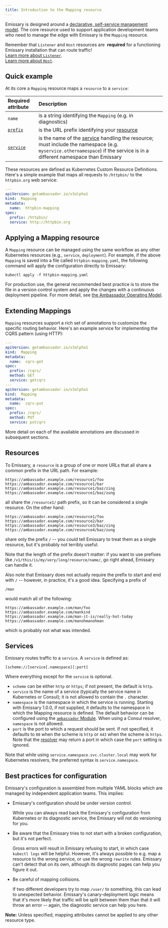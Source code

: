 ```yaml
---
title: Introduction to the Mapping resource
---
```


Emissary is designed around a [declarative, self-service management model](../../concepts/gitops-continuous-delivery). The core resource used to support application development teams who need to manage the edge with Emissary is the `Mapping` resource.

<Alert severity="warning">
  Remember that <code>Listener</code> and <code>Host</code> resources are
  &nbsp;<b>required</b>&nbsp;for a functioning Emissary installation that can route traffic!<br/>
  <a href="../../running/listener">Learn more about <code>Listener</code></a>.<br/>
  <a href="../../running/host-crd">Learn more about <code>Host</code></a>.
</Alert>

## Quick example

At its core a `Mapping` resource maps a `resource` to a `service`:

| Required attribute        | Description               |
| :------------------------ | :------------------------ |
| `name`                    | is a string identifying the `Mapping` (e.g. in diagnostics) |
| [`prefix`](#resources)    | is the URL prefix identifying your [resource](#resources) |
| [`service`](#services)    | is the name of the [service](#services) handling the resource; must include the namespace (e.g. `myservice.othernamespace`) if the service is in a different namespace than Emissary |

These resources are defined as Kubernetes Custom Resource Definitions. Here's a simple example that maps all requests to `/httpbin/` to the `httpbin.org` web service:

```yaml
---
apiVersion: getambassador.io/v3alpha1
kind:  Mapping
metadata:
  name:  httpbin-mapping
spec:
  prefix: /httpbin/
  service: http://httpbin.org
```

## Applying a Mapping resource

A `Mapping` resource can be managed using the same workflow as any other Kubernetes resources (e.g., `service`, `deployment`). For example, if the above `Mapping` is saved into a file called `httpbin-mapping.yaml`, the following command will apply the configuration directly to Emissary:

```
kubectl apply -f httpbin-mapping.yaml
```

For production use, the general recommended best practice is to store the file in a version control system and apply the changes with a continuous deployment pipeline. For more detail, see [the Ambassador Operating Model](../../concepts/gitops-continuous-delivery).

## Extending Mappings

`Mapping` resources support a rich set of annotations to customize the specific routing behavior.  Here's an example service for implementing the CQRS pattern (using HTTP):

```yaml
---
apiVersion: getambassador.io/v3alpha1
kind:  Mapping
metadata:
  name:  cqrs-get
spec:
  prefix: /cqrs/
  method: GET
  service: getcqrs
---
apiVersion: getambassador.io/v3alpha1
kind:  Mapping
metadata:
  name:  cqrs-put
spec:
  prefix: /cqrs/
  method: PUT
  service: putcqrs
```

More detail on each of the available annotations are discussed in subsequent sections.

## Resources

To Emissary, a `resource` is a group of one or more URLs that all share a common prefix in the URL path. For example:

```
https://ambassador.example.com/resource1/foo
https://ambassador.example.com/resource1/bar
https://ambassador.example.com/resource1/baz/zing
https://ambassador.example.com/resource1/baz/zung
```

all share the `/resource1/` path prefix, so it can be considered a single resource. On the other hand:

```
https://ambassador.example.com/resource1/foo
https://ambassador.example.com/resource2/bar
https://ambassador.example.com/resource3/baz/zing
https://ambassador.example.com/resource4/baz/zung
```

share only the prefix `/` -- you _could_ tell Emissary to treat them as a single resource, but it's probably not terribly useful.

Note that the length of the prefix doesn't matter: if you want to use prefixes like `/v1/this/is/my/very/long/resource/name/`, go right ahead, Emissary can handle it.

Also note that Emissary does not actually require the prefix to start and end with `/` -- however, in practice, it's a good idea. Specifying a prefix of

```
/man
```

would match all of the following:

```
https://ambassador.example.com/man/foo
https://ambassador.example.com/mankind
https://ambassador.example.com/man-it-is/really-hot-today
https://ambassador.example.com/manohmanohman
```

which is probably not what was intended.

## Services

Emissary routes traffic to a `service`. A `service` is defined as:

```
[scheme://]service[.namespace][:port]
```

Where everything except for the `service` is optional.

- `scheme` can be either `http` or `https`; if not present, the default is `http`.
- `service` is the name of a service (typically the service name in Kubernetes or Consul); it is not allowed to contain the `.` character.
- `namespace` is the namespace in which the service is running. Starting with Emissary 1.0.0, if not supplied, it defaults to the namespace in which the Mapping resource is defined. The default behavior can be configured using the [`ambassador` Module](../../running/ambassador). When using a Consul resolver, `namespace` is not allowed.
- `port` is the port to which a request should be sent. If not specified, it defaults to `80` when the scheme is `http` or `443` when the scheme is `https`. Note that the [resolver](../../running/resolvers) may return a port in which case the `port` setting is ignored.

Note that while using `service.namespace.svc.cluster.local` may work for Kubernetes resolvers, the preferred syntax is `service.namespace`.

## Best practices for configuration

Emissary's configuration is assembled from multiple YAML blocks which are managed by independent application teams. This implies:

- Emissary's configuration should be under version control.

    While you can always read back the Emissary's configuration from Kubernetes or its diagnostic service, the Emissary will not do versioning for you.

- Be aware that the Emissary tries to not start with a broken configuration, but it's not perfect.

    Gross errors will result in Emissary refusing to start, in which case `kubectl logs` will be helpful. However, it's always possible to e.g. map a resource to the wrong service, or use the wrong `rewrite` rules. Emissary can't detect that on its own, although its diagnostic pages can help you figure it out.

- Be careful of mapping collisions.

    If two different developers try to map `/user/` to something, this can lead to unexpected behavior. Emissary's canary-deployment logic means that it's more likely that traffic will be split between them than that it will throw an error -- again, the diagnostic service can help you here.

**Note:** Unless specified, mapping attributes cannot be applied to any other resource type.
